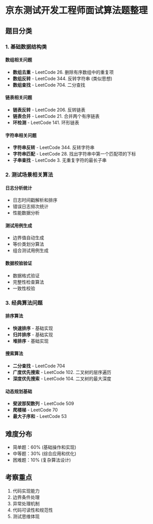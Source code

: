 # 京东测试开发工程师面试算法题整理

## 题目分类

### 1. 基础数据结构类

#### 数组相关问题
- **数组去重** - LeetCode 26. 删除有序数组中的重复项
- **数组反转** - LeetCode 344. 反转字符串 (类似思想)
- **数组查找** - LeetCode 704. 二分查找

#### 链表相关问题  
- **链表反转** - LeetCode 206. 反转链表
- **链表合并** - LeetCode 21. 合并两个有序链表
- **环检测** - LeetCode 141. 环形链表

#### 字符串相关问题
- **字符串反转** - LeetCode 344. 反转字符串
- **字符串匹配** - LeetCode 28. 找出字符串中第一个匹配项的下标
- **子串查找** - LeetCode 3. 无重复字符的最长子串

### 2. 测试场景相关算法

#### 日志分析统计
- 日志时间戳解析和排序
- 错误日志频次统计
- 性能数据分析

#### 测试用例生成
- 边界值自动生成
- 等价类划分算法
- 组合测试用例生成

#### 数据校验验证
- 数据格式验证
- 完整性检查算法
- 一致性校验

### 3. 经典算法问题

#### 排序算法
- **快速排序** - 基础实现
- **归并排序** - 基础实现
- **堆排序** - 基础实现

#### 搜索算法
- **二分查找** - LeetCode 704
- **广度优先搜索** - LeetCode 102. 二叉树的层序遍历
- **深度优先搜索** - LeetCode 104. 二叉树的最大深度

#### 动态规划基础
- **斐波那契数列** - LeetCode 509
- **爬楼梯** - LeetCode 70
- **最大子序和** - LeetCode 53

## 难度分布
- 简单题：60% (基础操作和实现)
- 中等题：30% (综合应用和优化)
- 困难题：10% (复杂算法设计)

## 考察重点
1. 代码实现能力
2. 边界条件处理
3. 异常处理机制
4. 代码可读性和规范性
5. 测试思维体现